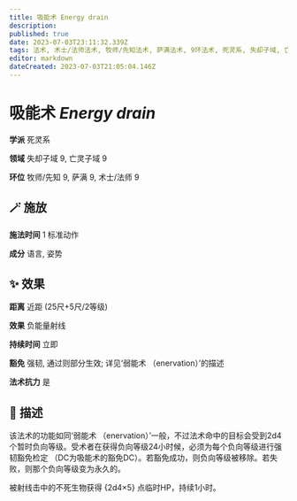```yaml
---
title: 吸能术 Energy drain
description: 
published: true
date: 2023-07-03T23:11:32.339Z
tags: 法术, 术士/法师法术, 牧师/先知法术, 萨满法术, 9环法术, 死灵系, 失却子域, 亡灵子域
editor: markdown
dateCreated: 2023-07-03T21:05:04.146Z
---
```


# **吸能术** *Energy drain*

**学派** 死灵系 

**领域** 失却子域 9, 亡灵子域 9

**环位** 牧师/先知 9, 萨满 9, 术士/法师 9

## 🪄 施放

**施法时间** 1 标准动作

**成分** 语言, 姿势

## ✨ 效果  

**距离** 近距 (25尺+5尺/2等级) 

**效果** 负能量射线 

**持续时间** 立即 

**豁免** 强韧, 通过则部分生效; 详见‘弱能术 （enervation）’的描述

**法术抗力** 是

## 📖 描述

该法术的功能如同‘弱能术 （enervation）’一般，不过法术命中的目标会受到2d4个暂时负向等级。受术者在获得负向等级24小时候，必须为每个负向等级进行强韧豁免检定 （DC为吸能术的豁免DC）。若豁免成功，则负向等级被移除。若失败，则那个负向等级变为永久的。

被射线击中的不死生物获得 {2d4×5} 点临时HP，持续1小时。
    